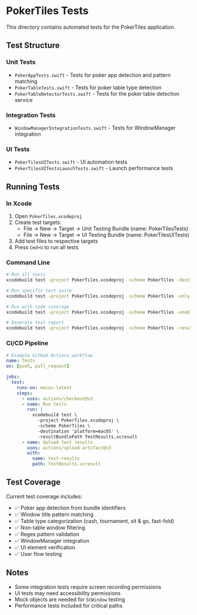 # PokerTiles Tests

This directory contains automated tests for the PokerTiles application.

## Test Structure

### Unit Tests
- `PokerAppTests.swift` - Tests for poker app detection and pattern matching
- `PokerTableTests.swift` - Tests for poker table type detection
- `PokerTableDetectorTests.swift` - Tests for the poker table detection service

### Integration Tests
- `WindowManagerIntegrationTests.swift` - Tests for WindowManager integration

### UI Tests
- `PokerTilesUITests.swift` - UI automation tests
- `PokerTilesUITestsLaunchTests.swift` - Launch performance tests

## Running Tests

### In Xcode
1. Open `PokerTiles.xcodeproj`
2. Create test targets:
   - File → New → Target → Unit Testing Bundle (name: PokerTilesTests)
   - File → New → Target → UI Testing Bundle (name: PokerTilesUITests)
3. Add test files to respective targets
4. Press `Cmd+U` to run all tests

### Command Line
```bash
# Run all tests
xcodebuild test -project PokerTiles.xcodeproj -scheme PokerTiles -destination 'platform=macOS'

# Run specific test suite
xcodebuild test -project PokerTiles.xcodeproj -scheme PokerTiles -only-testing:PokerTilesTests/PokerAppTests

# Run with code coverage
xcodebuild test -project PokerTiles.xcodeproj -scheme PokerTiles -enableCodeCoverage YES

# Generate test report
xcodebuild test -project PokerTiles.xcodeproj -scheme PokerTiles -resultBundlePath TestResults.xcresult
```

### CI/CD Pipeline
```yaml
# Example GitHub Actions workflow
name: Tests
on: [push, pull_request]

jobs:
  test:
    runs-on: macos-latest
    steps:
      - uses: actions/checkout@v3
      - name: Run tests
        run: |
          xcodebuild test \
            -project PokerTiles.xcodeproj \
            -scheme PokerTiles \
            -destination 'platform=macOS' \
            -resultBundlePath TestResults.xcresult
      - name: Upload test results
        uses: actions/upload-artifact@v3
        with:
          name: test-results
          path: TestResults.xcresult
```

## Test Coverage

Current test coverage includes:
- ✅ Poker app detection from bundle identifiers
- ✅ Window title pattern matching
- ✅ Table type categorization (cash, tournament, sit & go, fast-fold)
- ✅ Non-table window filtering
- ✅ Regex pattern validation
- ✅ WindowManager integration
- ✅ UI element verification
- ✅ User flow testing

## Notes

- Some integration tests require screen recording permissions
- UI tests may need accessibility permissions
- Mock objects are needed for `SCWindow` testing
- Performance tests included for critical paths